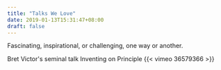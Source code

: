 ```yaml
---
title: "Talks We Love"
date: 2019-01-13T15:31:47+08:00
draft: false
---
```


Fascinating, inspirational, or challenging, one way or another.

Bret Victor's seminal talk Inventing on Principle
{{< vimeo 36579366 >}}

